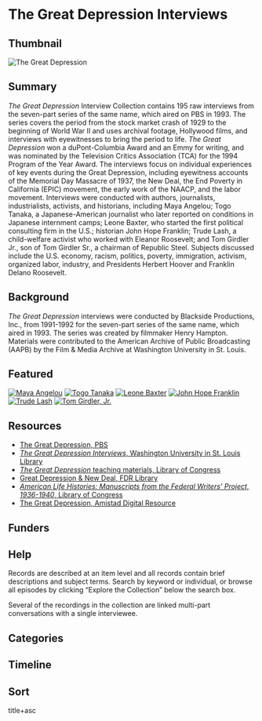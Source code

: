 # The Great Depression Interviews

## Thumbnail

![The Great Depression](https://s3.amazonaws.com/americanarchive.org/special-collections/GreatDepressionblackborder_final.png "The Great Depression")

## Summary

<em>The Great Depression</em> Interview Collection contains 195 raw interviews from the seven-part series of the same name, which aired on PBS in 1993. The series covers the period from the stock market crash of 1929 to the beginning of World War II and uses archival footage, Hollywood films, and interviews with eyewitnesses to bring the period to life. <em>The Great Depression</em> won a duPont-Columbia Award and an Emmy for writing, and was nominated by the Television Critics Association (TCA) for the 1994 Program of the Year Award. The interviews focus on individual experiences of key events during the Great Depression, including eyewitness accounts of the Memorial Day Massacre of 1937, the New Deal, the End Poverty in California (EPIC) movement, the early work of the NAACP, and the labor movement. Interviews were conducted with authors, journalists, industrialists, activists, and historians, including Maya Angelou; Togo Tanaka, a Japanese-American journalist who later reported on conditions in Japanese internment camps; Leone Baxter, who started the first political consulting firm in the U.S.; historian John Hope Franklin; Trude Lash, a child-welfare activist who worked with Eleanor Roosevelt; and Tom Girdler Jr., son of Tom Girdler Sr., a chairman of Republic Steel. Subjects discussed include the U.S. economy, racism, politics, poverty, immigration, activism, organized labor, industry, and Presidents Herbert Hoover and Franklin Delano Roosevelt.

## Background

<em>The Great Depression</em> interviews were conducted by Blackside Productions, Inc., from 1991-1992 for the seven-part series of the same name, which aired in 1993. The series was created by filmmaker Henry Hampton. Materials were contributed to the American Archive of Public Broadcasting (AAPB) by the Film & Media Archive at Washington University in St. Louis.

## Featured

[![Maya Angelou](https://s3.amazonaws.com/americanarchive.org/special-collections/cpb-aacip_151-0g3gx45831.jpg)](/catalog/cpb-aacip_151-0g3gx45831)
[![Togo Tanaka](https://s3.amazonaws.com/americanarchive.org/special-collections/cpb-aacip_151-kd1qf8k66x.jpg)](/catalog/cpb-aacip_151-kd1qf8k66x)
[![Leone Baxter](https://s3.amazonaws.com/americanarchive.org/special-collections/cpb-aacip_151-1n7xk85321.jpg)](/catalog/cpb-aacip_151-1n7xk85321)
[![John Hope Franklin](https://s3.amazonaws.com/americanarchive.org/special-collections/cpb-aacip_151-cz3222rv8b.jpg)](/catalog/cpb-aacip_151-cz3222rv8b)
[![Trude Lash](https://s3.amazonaws.com/americanarchive.org/special-collections/cpb-aacip_151-599z02zq0j.jpg)](/catalog/cpb-aacip_151-599z02zq0j)
[![Tom Girdler, Jr.](https://s3.amazonaws.com/americanarchive.org/special-collections/cpb-aacip_151-1c1td9nm9g.jpg)](/catalog/cpb-aacip_151-1c1td9nm9g)

## Resources

- [The Great Depression, PBS](https://www.pbs.org/wgbh/americanexperience/features/dustbowl-great-depression/)
- [<em>The Great Depression Interviews</em>, Washington University in St. Louis Library](http://digital.wustl.edu/greatdepression/index.html)
- [<em>The Great Depression</em> teaching materials, Library of Congress](http://www.loc.gov/teachers/classroommaterials/themes/great-depression/)
- [Great Depression & New Deal, FDR Library](https://fdrlibrary.org/great-depression-new-deal)
- [<em>American Life Histories: Manuscripts from the Federal Writers’ Project, 1936-1940</em>, Library of Congress](https://www.loc.gov/collections/federal-writers-project/about-this-collection/)
- [The Great Depression, Amistad Digital Resource](http://www.amistadresource.org/plantation_to_ghetto/the_great_depression.html)

## Funders

## Help

Records are described at an item level and all records contain brief descriptions and subject terms. Search by keyword or individual, or browse all episodes by clicking “Explore the Collection” below the search box.

Several of the recordings in the collection are linked multi-part conversations with a single interviewee.

## Categories


## Timeline



## Sort

title+asc
